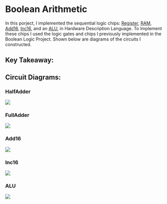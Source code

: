 # Boolean Arithmetic
In this porject, I implemented the sequential logic chips: [Register](https://github.com/jordanvieler/The_Elements_of_Computing_Systems/blob/main/Sequential_Logic/Register.hdl), [RAM](https://github.com/jordanvieler/The_Elements_of_Computing_Systems/blob/main/Sequential_Logic/RAM.hdl), [Add16](https://github.com/jordanvieler/The_Elements_of_Computing_Systems/blob/main/Boolean_Arithmetic/Add16.hdl), [Inc16](https://github.com/jordanvieler/The_Elements_of_Computing_Systems/blob/main/Boolean_Arithmetic/Inc16.hdl), and an [ALU](https://github.com/jordanvieler/The_Elements_of_Computing_Systems/blob/main/Boolean_Arithmetic/ALU.hdl), in 
Hardware Description Language. To Implement these chips I used the logic gates and chips I previously implemented in the Boolean Logic Project. Shown below are diagrams of the circuits I constructed.

## Key Takeaway:


## Circuit Diagrams:

### HalfAdder
![](https://github.com/jordanvieler/The_Elements_of_Computing_Systems/blob/main/Boolean_Arithmetic/Images/HalfAdder.png)
### FullAdder
![](https://github.com/jordanvieler/The_Elements_of_Computing_Systems/blob/main/Boolean_Arithmetic/Images/FullAdder.png)
### Add16
![](https://github.com/jordanvieler/The_Elements_of_Computing_Systems/blob/main/Boolean_Arithmetic/Images/Add16.png)
### Inc16
![](https://github.com/jordanvieler/The_Elements_of_Computing_Systems/blob/main/Boolean_Arithmetic/Images/Inc16.png)
### ALU
![](https://github.com/jordanvieler/The_Elements_of_Computing_Systems/blob/main/Boolean_Arithmetic/Images/ALU.png)

